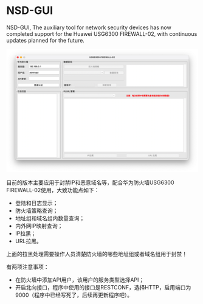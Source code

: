 # NSD-GUI

NSD-GUI, The auxiliary tool for network security devices has now completed support for the Huawei USG6300 FIREWALL-02, with continuous updates planned for the future.

![image-20240923152109931](./img/image-20240923152109931.png)

目前的版本主要应用于封禁IP和恶意域名等，配合华为防火墙USG6300 FIREWALL-02使用，大致功能点如下：

- 登陆和日志显示；
- 防火墙策略查询；
- 地址组和域名组内数量查询；
- 内外网IP映射查询；
- IP拉黑；
- URL拉黑。

上面的拉黑处理需要操作人员清楚防火墙的哪些地址组或者域名组用于封禁！

有两项注意事项：
- 在防火墙中添加API用户，该用户的服务类型选择API；
- 开启北向接口，程序中使用的接口是RESTCONF，选择HTTP，启用端口为9000（程序中已经写死了，后续再更新程序吧）。
